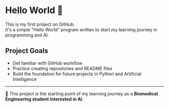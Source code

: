 # Hello World 👋

This is my first project on GitHub.  
It's a simple "Hello World" program written to start my learning journey in programming and AI.

## Project Goals
- Get familiar with GitHub workflow
- Practice creating repositories and README files
- Build the foundation for future projects in Python and Artificial Intelligence

---

📌 This project is the starting point of my learning journey as a **Biomedical Engineering student interested in AI**.
